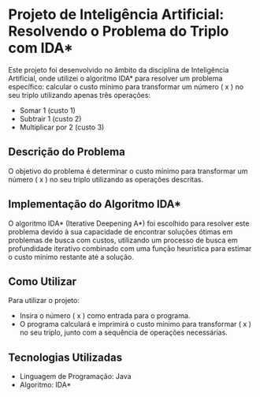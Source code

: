 # Projeto de Inteligência Artificial: Resolvendo o Problema do Triplo com IDA*

Este projeto foi desenvolvido no âmbito da disciplina de Inteligência Artificial, onde utilizei o algoritmo IDA* para resolver um problema específico: calcular o custo mínimo para transformar um número \( x \) no seu triplo utilizando apenas três operações:
- Somar 1 (custo 1)
- Subtrair 1 (custo 2)
- Multiplicar por 2 (custo 3)

## Descrição do Problema

O objetivo do problema é determinar o custo mínimo para transformar um número \( x \) no seu triplo utilizando as operações descritas. 

## Implementação do Algoritmo IDA*

O algoritmo IDA* (Iterative Deepening A*) foi escolhido para resolver este problema devido à sua capacidade de encontrar soluções ótimas em problemas de busca com custos, utilizando um processo de busca em profundidade iterativo combinado com uma função heurística para estimar o custo mínimo restante até a solução.

## Como Utilizar

Para utilizar o projeto:
- Insira o número \( x \) como entrada para o programa.
- O programa calculará e imprimirá o custo mínimo para transformar \( x \) no seu triplo, junto com a sequência de operações necessárias.

## Tecnologias Utilizadas

- Linguagem de Programação: Java
- Algoritmo: IDA*
